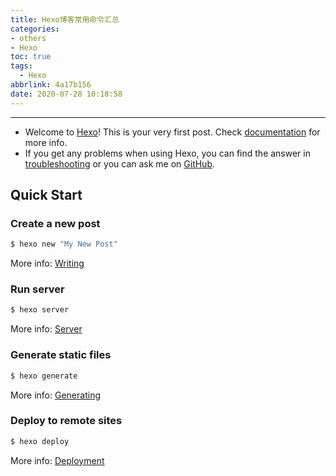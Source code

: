 ```yaml
---
title: Hexo博客常用命令汇总
categories: 
- others
- Hexo
toc: true
tags:
  - Hexo
abbrlink: 4a17b156
date: 2020-07-28 10:18:58
---
```

---

* Welcome to [Hexo](https://hexo.io/)! This is your very first post. Check [documentation](https://hexo.io/docs/) for more info. 
* If you get any problems when using Hexo, you can find the answer in [troubleshooting](https://hexo.io/docs/troubleshooting.html) or you can ask me on [GitHub](https://github.com/hexojs/hexo/issues).

<!-- more -->

## Quick Start

### Create a new post

``` bash
$ hexo new "My New Post"
```

More info: [Writing](https://hexo.io/docs/writing.html)

### Run server

``` bash
$ hexo server
```

More info: [Server](https://hexo.io/docs/server.html)

### Generate static files

``` bash
$ hexo generate
```

More info: [Generating](https://hexo.io/docs/generating.html)

### Deploy to remote sites

``` bash
$ hexo deploy
```

More info: [Deployment](https://hexo.io/docs/one-command-deployment.html)
